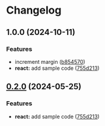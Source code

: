 # Changelog

## 1.0.0 (2024-10-11)


### Features

* increment margin ([b854570](https://github.com/slopez93/release-please-monorepo-example/commit/b854570f8517c24347752fcfe5099800c2642ae1))
* **react:** add sample code ([755d213](https://github.com/slopez93/release-please-monorepo-example/commit/755d2133dde08b8e1aeb2012256ee58b934fc346))

## [0.2.0](https://github.com/amarjanica/release-please-monorepo-example/compare/hello-react-v0.1.0...hello-react@v0.2.0) (2024-05-25)


### Features

* **react:** add sample code ([755d213](https://github.com/amarjanica/release-please-monorepo-example/commit/755d2133dde08b8e1aeb2012256ee58b934fc346))
